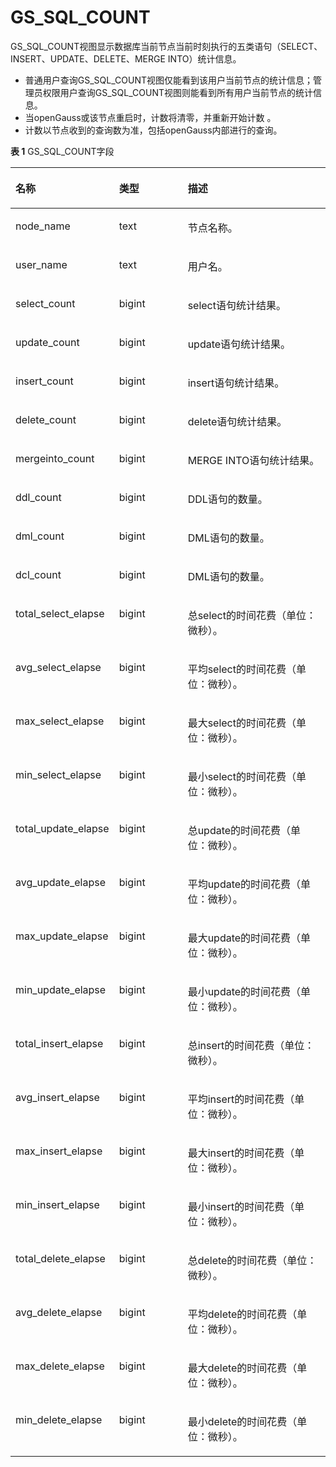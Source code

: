 # GS\_SQL\_COUNT

GS\_SQL\_COUNT视图显示数据库当前节点当前时刻执行的五类语句（SELECT、INSERT、UPDATE、DELETE、MERGE INTO）统计信息。

-   普通用户查询GS\_SQL\_COUNT视图仅能看到该用户当前节点的统计信息；管理员权限用户查询GS\_SQL\_COUNT视图则能看到所有用户当前节点的统计信息。
-   当openGauss或该节点重启时，计数将清零，并重新开始计数 。
-   计数以节点收到的查询数为准，包括openGauss内部进行的查询。

**表 1**  GS\_SQL\_COUNT字段

<a name="zh-cn_topic_0283136879_zh-cn_topic_0237122389_t8f0334486f934453827d563b90c86711"></a>
<table><thead align="left"><tr id="zh-cn_topic_0283136879_zh-cn_topic_0237122389_r2a0276b542d54fd0808927c2c54b0fc6"><th class="cellrowborder" valign="top" width="25.15%" id="mcps1.2.4.1.1"><p id="zh-cn_topic_0283136879_zh-cn_topic_0237122389_a5579cdd06a5645b3862144b2131a8649"><a name="zh-cn_topic_0283136879_zh-cn_topic_0237122389_a5579cdd06a5645b3862144b2131a8649"></a><a name="zh-cn_topic_0283136879_zh-cn_topic_0237122389_a5579cdd06a5645b3862144b2131a8649"></a>名称</p>
</th>
<th class="cellrowborder" valign="top" width="23.75%" id="mcps1.2.4.1.2"><p id="zh-cn_topic_0283136879_zh-cn_topic_0237122389_a1f7bf547d07e4656a132c0e34ba635ca"><a name="zh-cn_topic_0283136879_zh-cn_topic_0237122389_a1f7bf547d07e4656a132c0e34ba635ca"></a><a name="zh-cn_topic_0283136879_zh-cn_topic_0237122389_a1f7bf547d07e4656a132c0e34ba635ca"></a>类型</p>
</th>
<th class="cellrowborder" valign="top" width="51.1%" id="mcps1.2.4.1.3"><p id="zh-cn_topic_0283136879_zh-cn_topic_0237122389_a8447f6b31ba54199a8224fea8463c23d"><a name="zh-cn_topic_0283136879_zh-cn_topic_0237122389_a8447f6b31ba54199a8224fea8463c23d"></a><a name="zh-cn_topic_0283136879_zh-cn_topic_0237122389_a8447f6b31ba54199a8224fea8463c23d"></a>描述</p>
</th>
</tr>
</thead>
<tbody><tr id="zh-cn_topic_0283136879_zh-cn_topic_0237122389_rf8b75b68e6a24e29931035876b3c3dfb"><td class="cellrowborder" valign="top" width="25.15%" headers="mcps1.2.4.1.1 "><p id="zh-cn_topic_0283136879_zh-cn_topic_0237122389_a8f18d3f0e5cd44d096020df47ca28e00"><a name="zh-cn_topic_0283136879_zh-cn_topic_0237122389_a8f18d3f0e5cd44d096020df47ca28e00"></a><a name="zh-cn_topic_0283136879_zh-cn_topic_0237122389_a8f18d3f0e5cd44d096020df47ca28e00"></a>node_name</p>
</td>
<td class="cellrowborder" valign="top" width="23.75%" headers="mcps1.2.4.1.2 "><p id="zh-cn_topic_0283136879_zh-cn_topic_0237122389_aecd744296d7d4b0397b2fe1fd923b6bf"><a name="zh-cn_topic_0283136879_zh-cn_topic_0237122389_aecd744296d7d4b0397b2fe1fd923b6bf"></a><a name="zh-cn_topic_0283136879_zh-cn_topic_0237122389_aecd744296d7d4b0397b2fe1fd923b6bf"></a>text</p>
</td>
<td class="cellrowborder" valign="top" width="51.1%" headers="mcps1.2.4.1.3 "><p id="zh-cn_topic_0283136879_zh-cn_topic_0237122389_a8579d68414bb40968ecb2f54fd50bfa3"><a name="zh-cn_topic_0283136879_zh-cn_topic_0237122389_a8579d68414bb40968ecb2f54fd50bfa3"></a><a name="zh-cn_topic_0283136879_zh-cn_topic_0237122389_a8579d68414bb40968ecb2f54fd50bfa3"></a>节点名称。</p>
</td>
</tr>
<tr id="zh-cn_topic_0283136879_zh-cn_topic_0237122389_r685dd7e8104e4020b260711d0d1cf9a9"><td class="cellrowborder" valign="top" width="25.15%" headers="mcps1.2.4.1.1 "><p id="zh-cn_topic_0283136879_zh-cn_topic_0237122389_ad7f3b45edf4748ef8bf45be74968b4ac"><a name="zh-cn_topic_0283136879_zh-cn_topic_0237122389_ad7f3b45edf4748ef8bf45be74968b4ac"></a><a name="zh-cn_topic_0283136879_zh-cn_topic_0237122389_ad7f3b45edf4748ef8bf45be74968b4ac"></a>user_name</p>
</td>
<td class="cellrowborder" valign="top" width="23.75%" headers="mcps1.2.4.1.2 "><p id="zh-cn_topic_0283136879_zh-cn_topic_0237122389_a0b778f8c6817439484fd5f0cb1d91e8b"><a name="zh-cn_topic_0283136879_zh-cn_topic_0237122389_a0b778f8c6817439484fd5f0cb1d91e8b"></a><a name="zh-cn_topic_0283136879_zh-cn_topic_0237122389_a0b778f8c6817439484fd5f0cb1d91e8b"></a>text</p>
</td>
<td class="cellrowborder" valign="top" width="51.1%" headers="mcps1.2.4.1.3 "><p id="zh-cn_topic_0283136879_zh-cn_topic_0237122389_abd4a7662d8784ec1890fd6e25a2ce17d"><a name="zh-cn_topic_0283136879_zh-cn_topic_0237122389_abd4a7662d8784ec1890fd6e25a2ce17d"></a><a name="zh-cn_topic_0283136879_zh-cn_topic_0237122389_abd4a7662d8784ec1890fd6e25a2ce17d"></a>用户名。</p>
</td>
</tr>
<tr id="zh-cn_topic_0283136879_zh-cn_topic_0237122389_r45542ef0924c49f2a21c540acd3c90e3"><td class="cellrowborder" valign="top" width="25.15%" headers="mcps1.2.4.1.1 "><p id="zh-cn_topic_0283136879_zh-cn_topic_0237122389_a09bb26374b104b3fb29bbe2a80ef226a"><a name="zh-cn_topic_0283136879_zh-cn_topic_0237122389_a09bb26374b104b3fb29bbe2a80ef226a"></a><a name="zh-cn_topic_0283136879_zh-cn_topic_0237122389_a09bb26374b104b3fb29bbe2a80ef226a"></a>select_count</p>
</td>
<td class="cellrowborder" valign="top" width="23.75%" headers="mcps1.2.4.1.2 "><p id="zh-cn_topic_0283136879_zh-cn_topic_0237122389_abe1aa36777e444c48c10c68dea6d28bd"><a name="zh-cn_topic_0283136879_zh-cn_topic_0237122389_abe1aa36777e444c48c10c68dea6d28bd"></a><a name="zh-cn_topic_0283136879_zh-cn_topic_0237122389_abe1aa36777e444c48c10c68dea6d28bd"></a>bigint</p>
</td>
<td class="cellrowborder" valign="top" width="51.1%" headers="mcps1.2.4.1.3 "><p id="zh-cn_topic_0283136879_zh-cn_topic_0237122389_a08d938eccee84d42b9018a66f6b6784c"><a name="zh-cn_topic_0283136879_zh-cn_topic_0237122389_a08d938eccee84d42b9018a66f6b6784c"></a><a name="zh-cn_topic_0283136879_zh-cn_topic_0237122389_a08d938eccee84d42b9018a66f6b6784c"></a>select语句统计结果。</p>
</td>
</tr>
<tr id="zh-cn_topic_0283136879_zh-cn_topic_0237122389_ra3bccb8528cd408aa54f8e30557c0359"><td class="cellrowborder" valign="top" width="25.15%" headers="mcps1.2.4.1.1 "><p id="zh-cn_topic_0283136879_zh-cn_topic_0237122389_ac1f1c391b720448fb6cff2861dc151b6"><a name="zh-cn_topic_0283136879_zh-cn_topic_0237122389_ac1f1c391b720448fb6cff2861dc151b6"></a><a name="zh-cn_topic_0283136879_zh-cn_topic_0237122389_ac1f1c391b720448fb6cff2861dc151b6"></a>update_count</p>
</td>
<td class="cellrowborder" valign="top" width="23.75%" headers="mcps1.2.4.1.2 "><p id="zh-cn_topic_0283136879_zh-cn_topic_0237122389_p84741447191914"><a name="zh-cn_topic_0283136879_zh-cn_topic_0237122389_p84741447191914"></a><a name="zh-cn_topic_0283136879_zh-cn_topic_0237122389_p84741447191914"></a>bigint</p>
</td>
<td class="cellrowborder" valign="top" width="51.1%" headers="mcps1.2.4.1.3 "><p id="zh-cn_topic_0283136879_zh-cn_topic_0237122389_a83dfda58a9ac418fab57f167cd4a8244"><a name="zh-cn_topic_0283136879_zh-cn_topic_0237122389_a83dfda58a9ac418fab57f167cd4a8244"></a><a name="zh-cn_topic_0283136879_zh-cn_topic_0237122389_a83dfda58a9ac418fab57f167cd4a8244"></a>update语句统计结果。</p>
</td>
</tr>
<tr id="zh-cn_topic_0283136879_zh-cn_topic_0237122389_rd7538143f1a648d2ae003ee563237226"><td class="cellrowborder" valign="top" width="25.15%" headers="mcps1.2.4.1.1 "><p id="zh-cn_topic_0283136879_zh-cn_topic_0237122389_adad82d644319412cb3a8d9cb60daa836"><a name="zh-cn_topic_0283136879_zh-cn_topic_0237122389_adad82d644319412cb3a8d9cb60daa836"></a><a name="zh-cn_topic_0283136879_zh-cn_topic_0237122389_adad82d644319412cb3a8d9cb60daa836"></a>insert_count</p>
</td>
<td class="cellrowborder" valign="top" width="23.75%" headers="mcps1.2.4.1.2 "><p id="zh-cn_topic_0283136879_zh-cn_topic_0237122389_a0a0c18f59f1a47bdb17413bbe1716f3a"><a name="zh-cn_topic_0283136879_zh-cn_topic_0237122389_a0a0c18f59f1a47bdb17413bbe1716f3a"></a><a name="zh-cn_topic_0283136879_zh-cn_topic_0237122389_a0a0c18f59f1a47bdb17413bbe1716f3a"></a>bigint</p>
</td>
<td class="cellrowborder" valign="top" width="51.1%" headers="mcps1.2.4.1.3 "><p id="zh-cn_topic_0283136879_zh-cn_topic_0237122389_a2fe293248c694ffd9fe3f04bdf3a3f6d"><a name="zh-cn_topic_0283136879_zh-cn_topic_0237122389_a2fe293248c694ffd9fe3f04bdf3a3f6d"></a><a name="zh-cn_topic_0283136879_zh-cn_topic_0237122389_a2fe293248c694ffd9fe3f04bdf3a3f6d"></a>insert语句统计结果。</p>
</td>
</tr>
<tr id="zh-cn_topic_0283136879_zh-cn_topic_0237122389_row15968121961816"><td class="cellrowborder" valign="top" width="25.15%" headers="mcps1.2.4.1.1 "><p id="zh-cn_topic_0283136879_zh-cn_topic_0237122389_p149683193188"><a name="zh-cn_topic_0283136879_zh-cn_topic_0237122389_p149683193188"></a><a name="zh-cn_topic_0283136879_zh-cn_topic_0237122389_p149683193188"></a>delete_count</p>
</td>
<td class="cellrowborder" valign="top" width="23.75%" headers="mcps1.2.4.1.2 "><p id="zh-cn_topic_0283136879_zh-cn_topic_0237122389_p2024402715226"><a name="zh-cn_topic_0283136879_zh-cn_topic_0237122389_p2024402715226"></a><a name="zh-cn_topic_0283136879_zh-cn_topic_0237122389_p2024402715226"></a>bigint</p>
</td>
<td class="cellrowborder" valign="top" width="51.1%" headers="mcps1.2.4.1.3 "><p id="zh-cn_topic_0283136879_zh-cn_topic_0237122389_p18745636192217"><a name="zh-cn_topic_0283136879_zh-cn_topic_0237122389_p18745636192217"></a><a name="zh-cn_topic_0283136879_zh-cn_topic_0237122389_p18745636192217"></a>delete语句统计结果。</p>
</td>
</tr>
<tr id="zh-cn_topic_0283136879_zh-cn_topic_0237122389_row73471081672"><td class="cellrowborder" valign="top" width="25.15%" headers="mcps1.2.4.1.1 "><p id="zh-cn_topic_0283136879_zh-cn_topic_0237122389_p634812817715"><a name="zh-cn_topic_0283136879_zh-cn_topic_0237122389_p634812817715"></a><a name="zh-cn_topic_0283136879_zh-cn_topic_0237122389_p634812817715"></a>mergeinto_count</p>
</td>
<td class="cellrowborder" valign="top" width="23.75%" headers="mcps1.2.4.1.2 "><p id="zh-cn_topic_0283136879_zh-cn_topic_0237122389_p14348381716"><a name="zh-cn_topic_0283136879_zh-cn_topic_0237122389_p14348381716"></a><a name="zh-cn_topic_0283136879_zh-cn_topic_0237122389_p14348381716"></a>bigint</p>
</td>
<td class="cellrowborder" valign="top" width="51.1%" headers="mcps1.2.4.1.3 "><p id="zh-cn_topic_0283136879_zh-cn_topic_0237122389_p10348158074"><a name="zh-cn_topic_0283136879_zh-cn_topic_0237122389_p10348158074"></a><a name="zh-cn_topic_0283136879_zh-cn_topic_0237122389_p10348158074"></a>MERGE INTO语句统计结果。</p>
</td>
</tr>
<tr id="zh-cn_topic_0283136879_zh-cn_topic_0237122389_row9804702336"><td class="cellrowborder" valign="top" width="25.15%" headers="mcps1.2.4.1.1 "><p id="zh-cn_topic_0283136879_zh-cn_topic_0237122389_p058235812339"><a name="zh-cn_topic_0283136879_zh-cn_topic_0237122389_p058235812339"></a><a name="zh-cn_topic_0283136879_zh-cn_topic_0237122389_p058235812339"></a>ddl_count</p>
</td>
<td class="cellrowborder" valign="top" width="23.75%" headers="mcps1.2.4.1.2 "><p id="zh-cn_topic_0283136879_zh-cn_topic_0237122389_p89281668349"><a name="zh-cn_topic_0283136879_zh-cn_topic_0237122389_p89281668349"></a><a name="zh-cn_topic_0283136879_zh-cn_topic_0237122389_p89281668349"></a>bigint</p>
</td>
<td class="cellrowborder" valign="top" width="51.1%" headers="mcps1.2.4.1.3 "><p id="zh-cn_topic_0283136879_zh-cn_topic_0237122389_p317951613418"><a name="zh-cn_topic_0283136879_zh-cn_topic_0237122389_p317951613418"></a><a name="zh-cn_topic_0283136879_zh-cn_topic_0237122389_p317951613418"></a>DDL语句的数量。</p>
</td>
</tr>
<tr id="zh-cn_topic_0283136879_zh-cn_topic_0237122389_row146151710153314"><td class="cellrowborder" valign="top" width="25.15%" headers="mcps1.2.4.1.1 "><p id="zh-cn_topic_0283136879_zh-cn_topic_0237122389_p12582135815332"><a name="zh-cn_topic_0283136879_zh-cn_topic_0237122389_p12582135815332"></a><a name="zh-cn_topic_0283136879_zh-cn_topic_0237122389_p12582135815332"></a>dml_count</p>
</td>
<td class="cellrowborder" valign="top" width="23.75%" headers="mcps1.2.4.1.2 "><p id="zh-cn_topic_0283136879_zh-cn_topic_0237122389_p99297611341"><a name="zh-cn_topic_0283136879_zh-cn_topic_0237122389_p99297611341"></a><a name="zh-cn_topic_0283136879_zh-cn_topic_0237122389_p99297611341"></a>bigint</p>
</td>
<td class="cellrowborder" valign="top" width="51.1%" headers="mcps1.2.4.1.3 "><p id="zh-cn_topic_0283136879_zh-cn_topic_0237122389_p81791416123410"><a name="zh-cn_topic_0283136879_zh-cn_topic_0237122389_p81791416123410"></a><a name="zh-cn_topic_0283136879_zh-cn_topic_0237122389_p81791416123410"></a>DML语句的数量。</p>
</td>
</tr>
<tr id="zh-cn_topic_0283136879_zh-cn_topic_0237122389_row5861593311"><td class="cellrowborder" valign="top" width="25.15%" headers="mcps1.2.4.1.1 "><p id="zh-cn_topic_0283136879_zh-cn_topic_0237122389_p14582145811339"><a name="zh-cn_topic_0283136879_zh-cn_topic_0237122389_p14582145811339"></a><a name="zh-cn_topic_0283136879_zh-cn_topic_0237122389_p14582145811339"></a>dcl_count</p>
</td>
<td class="cellrowborder" valign="top" width="23.75%" headers="mcps1.2.4.1.2 "><p id="zh-cn_topic_0283136879_zh-cn_topic_0237122389_p8929136163413"><a name="zh-cn_topic_0283136879_zh-cn_topic_0237122389_p8929136163413"></a><a name="zh-cn_topic_0283136879_zh-cn_topic_0237122389_p8929136163413"></a>bigint</p>
</td>
<td class="cellrowborder" valign="top" width="51.1%" headers="mcps1.2.4.1.3 "><p id="zh-cn_topic_0283136879_zh-cn_topic_0237122389_p20179121619345"><a name="zh-cn_topic_0283136879_zh-cn_topic_0237122389_p20179121619345"></a><a name="zh-cn_topic_0283136879_zh-cn_topic_0237122389_p20179121619345"></a>DML语句的数量。</p>
</td>
</tr>
<tr id="zh-cn_topic_0283136879_zh-cn_topic_0237122389_row13127161816336"><td class="cellrowborder" valign="top" width="25.15%" headers="mcps1.2.4.1.1 "><p id="zh-cn_topic_0283136879_zh-cn_topic_0237122389_p4583158173310"><a name="zh-cn_topic_0283136879_zh-cn_topic_0237122389_p4583158173310"></a><a name="zh-cn_topic_0283136879_zh-cn_topic_0237122389_p4583158173310"></a>total_select_elapse</p>
</td>
<td class="cellrowborder" valign="top" width="23.75%" headers="mcps1.2.4.1.2 "><p id="zh-cn_topic_0283136879_zh-cn_topic_0237122389_p139290613343"><a name="zh-cn_topic_0283136879_zh-cn_topic_0237122389_p139290613343"></a><a name="zh-cn_topic_0283136879_zh-cn_topic_0237122389_p139290613343"></a>bigint</p>
</td>
<td class="cellrowborder" valign="top" width="51.1%" headers="mcps1.2.4.1.3 "><p id="zh-cn_topic_0283136879_zh-cn_topic_0237122389_p9179151633410"><a name="zh-cn_topic_0283136879_zh-cn_topic_0237122389_p9179151633410"></a><a name="zh-cn_topic_0283136879_zh-cn_topic_0237122389_p9179151633410"></a>总select的时间花费（单位：微秒）。</p>
</td>
</tr>
<tr id="zh-cn_topic_0283136879_zh-cn_topic_0237122389_row1380372019333"><td class="cellrowborder" valign="top" width="25.15%" headers="mcps1.2.4.1.1 "><p id="zh-cn_topic_0283136879_zh-cn_topic_0237122389_p1658316580338"><a name="zh-cn_topic_0283136879_zh-cn_topic_0237122389_p1658316580338"></a><a name="zh-cn_topic_0283136879_zh-cn_topic_0237122389_p1658316580338"></a>avg_select_elapse</p>
</td>
<td class="cellrowborder" valign="top" width="23.75%" headers="mcps1.2.4.1.2 "><p id="zh-cn_topic_0283136879_zh-cn_topic_0237122389_p1892926103412"><a name="zh-cn_topic_0283136879_zh-cn_topic_0237122389_p1892926103412"></a><a name="zh-cn_topic_0283136879_zh-cn_topic_0237122389_p1892926103412"></a>bigint</p>
</td>
<td class="cellrowborder" valign="top" width="51.1%" headers="mcps1.2.4.1.3 "><p id="zh-cn_topic_0283136879_zh-cn_topic_0237122389_p151791161346"><a name="zh-cn_topic_0283136879_zh-cn_topic_0237122389_p151791161346"></a><a name="zh-cn_topic_0283136879_zh-cn_topic_0237122389_p151791161346"></a>平均select的时间花费（单位：微秒）。</p>
</td>
</tr>
<tr id="zh-cn_topic_0283136879_zh-cn_topic_0237122389_row1265732314330"><td class="cellrowborder" valign="top" width="25.15%" headers="mcps1.2.4.1.1 "><p id="zh-cn_topic_0283136879_zh-cn_topic_0237122389_p1658345813320"><a name="zh-cn_topic_0283136879_zh-cn_topic_0237122389_p1658345813320"></a><a name="zh-cn_topic_0283136879_zh-cn_topic_0237122389_p1658345813320"></a>max_select_elapse</p>
</td>
<td class="cellrowborder" valign="top" width="23.75%" headers="mcps1.2.4.1.2 "><p id="zh-cn_topic_0283136879_zh-cn_topic_0237122389_p169291966347"><a name="zh-cn_topic_0283136879_zh-cn_topic_0237122389_p169291966347"></a><a name="zh-cn_topic_0283136879_zh-cn_topic_0237122389_p169291966347"></a>bigint</p>
</td>
<td class="cellrowborder" valign="top" width="51.1%" headers="mcps1.2.4.1.3 "><p id="zh-cn_topic_0283136879_zh-cn_topic_0237122389_p417991610347"><a name="zh-cn_topic_0283136879_zh-cn_topic_0237122389_p417991610347"></a><a name="zh-cn_topic_0283136879_zh-cn_topic_0237122389_p417991610347"></a>最大select的时间花费（单位：微秒）。</p>
</td>
</tr>
<tr id="zh-cn_topic_0283136879_zh-cn_topic_0237122389_row1168342683313"><td class="cellrowborder" valign="top" width="25.15%" headers="mcps1.2.4.1.1 "><p id="zh-cn_topic_0283136879_zh-cn_topic_0237122389_p65831358133310"><a name="zh-cn_topic_0283136879_zh-cn_topic_0237122389_p65831358133310"></a><a name="zh-cn_topic_0283136879_zh-cn_topic_0237122389_p65831358133310"></a>min_select_elapse</p>
</td>
<td class="cellrowborder" valign="top" width="23.75%" headers="mcps1.2.4.1.2 "><p id="zh-cn_topic_0283136879_zh-cn_topic_0237122389_p189291673412"><a name="zh-cn_topic_0283136879_zh-cn_topic_0237122389_p189291673412"></a><a name="zh-cn_topic_0283136879_zh-cn_topic_0237122389_p189291673412"></a>bigint</p>
</td>
<td class="cellrowborder" valign="top" width="51.1%" headers="mcps1.2.4.1.3 "><p id="zh-cn_topic_0283136879_zh-cn_topic_0237122389_p91791216143413"><a name="zh-cn_topic_0283136879_zh-cn_topic_0237122389_p91791216143413"></a><a name="zh-cn_topic_0283136879_zh-cn_topic_0237122389_p91791216143413"></a>最小select的时间花费（单位：微秒）。</p>
</td>
</tr>
<tr id="zh-cn_topic_0283136879_zh-cn_topic_0237122389_row1628852912337"><td class="cellrowborder" valign="top" width="25.15%" headers="mcps1.2.4.1.1 "><p id="zh-cn_topic_0283136879_zh-cn_topic_0237122389_p18583145811335"><a name="zh-cn_topic_0283136879_zh-cn_topic_0237122389_p18583145811335"></a><a name="zh-cn_topic_0283136879_zh-cn_topic_0237122389_p18583145811335"></a>total_update_elapse</p>
</td>
<td class="cellrowborder" valign="top" width="23.75%" headers="mcps1.2.4.1.2 "><p id="zh-cn_topic_0283136879_zh-cn_topic_0237122389_p189291693413"><a name="zh-cn_topic_0283136879_zh-cn_topic_0237122389_p189291693413"></a><a name="zh-cn_topic_0283136879_zh-cn_topic_0237122389_p189291693413"></a>bigint</p>
</td>
<td class="cellrowborder" valign="top" width="51.1%" headers="mcps1.2.4.1.3 "><p id="zh-cn_topic_0283136879_zh-cn_topic_0237122389_p15180316173414"><a name="zh-cn_topic_0283136879_zh-cn_topic_0237122389_p15180316173414"></a><a name="zh-cn_topic_0283136879_zh-cn_topic_0237122389_p15180316173414"></a>总update的时间花费（单位：微秒）。</p>
</td>
</tr>
<tr id="zh-cn_topic_0283136879_zh-cn_topic_0237122389_row2773124419339"><td class="cellrowborder" valign="top" width="25.15%" headers="mcps1.2.4.1.1 "><p id="zh-cn_topic_0283136879_zh-cn_topic_0237122389_p758316581338"><a name="zh-cn_topic_0283136879_zh-cn_topic_0237122389_p758316581338"></a><a name="zh-cn_topic_0283136879_zh-cn_topic_0237122389_p758316581338"></a>avg_update_elapse</p>
</td>
<td class="cellrowborder" valign="top" width="23.75%" headers="mcps1.2.4.1.2 "><p id="zh-cn_topic_0283136879_zh-cn_topic_0237122389_p199296693415"><a name="zh-cn_topic_0283136879_zh-cn_topic_0237122389_p199296693415"></a><a name="zh-cn_topic_0283136879_zh-cn_topic_0237122389_p199296693415"></a>bigint</p>
</td>
<td class="cellrowborder" valign="top" width="51.1%" headers="mcps1.2.4.1.3 "><p id="zh-cn_topic_0283136879_zh-cn_topic_0237122389_p121801216153415"><a name="zh-cn_topic_0283136879_zh-cn_topic_0237122389_p121801216153415"></a><a name="zh-cn_topic_0283136879_zh-cn_topic_0237122389_p121801216153415"></a>平均update的时间花费（单位：微秒）。</p>
</td>
</tr>
<tr id="zh-cn_topic_0283136879_zh-cn_topic_0237122389_row1211913473331"><td class="cellrowborder" valign="top" width="25.15%" headers="mcps1.2.4.1.1 "><p id="zh-cn_topic_0283136879_zh-cn_topic_0237122389_p18583155810338"><a name="zh-cn_topic_0283136879_zh-cn_topic_0237122389_p18583155810338"></a><a name="zh-cn_topic_0283136879_zh-cn_topic_0237122389_p18583155810338"></a>max_update_elapse</p>
</td>
<td class="cellrowborder" valign="top" width="23.75%" headers="mcps1.2.4.1.2 "><p id="zh-cn_topic_0283136879_zh-cn_topic_0237122389_p89296653419"><a name="zh-cn_topic_0283136879_zh-cn_topic_0237122389_p89296653419"></a><a name="zh-cn_topic_0283136879_zh-cn_topic_0237122389_p89296653419"></a>bigint</p>
</td>
<td class="cellrowborder" valign="top" width="51.1%" headers="mcps1.2.4.1.3 "><p id="zh-cn_topic_0283136879_zh-cn_topic_0237122389_p15180161615341"><a name="zh-cn_topic_0283136879_zh-cn_topic_0237122389_p15180161615341"></a><a name="zh-cn_topic_0283136879_zh-cn_topic_0237122389_p15180161615341"></a>最大update的时间花费（单位：微秒）。</p>
</td>
</tr>
<tr id="zh-cn_topic_0283136879_zh-cn_topic_0237122389_row212835153319"><td class="cellrowborder" valign="top" width="25.15%" headers="mcps1.2.4.1.1 "><p id="zh-cn_topic_0283136879_zh-cn_topic_0237122389_p7583358123320"><a name="zh-cn_topic_0283136879_zh-cn_topic_0237122389_p7583358123320"></a><a name="zh-cn_topic_0283136879_zh-cn_topic_0237122389_p7583358123320"></a>min_update_elapse</p>
</td>
<td class="cellrowborder" valign="top" width="23.75%" headers="mcps1.2.4.1.2 "><p id="zh-cn_topic_0283136879_zh-cn_topic_0237122389_p1992956153417"><a name="zh-cn_topic_0283136879_zh-cn_topic_0237122389_p1992956153417"></a><a name="zh-cn_topic_0283136879_zh-cn_topic_0237122389_p1992956153417"></a>bigint</p>
</td>
<td class="cellrowborder" valign="top" width="51.1%" headers="mcps1.2.4.1.3 "><p id="zh-cn_topic_0283136879_zh-cn_topic_0237122389_p191801016143411"><a name="zh-cn_topic_0283136879_zh-cn_topic_0237122389_p191801016143411"></a><a name="zh-cn_topic_0283136879_zh-cn_topic_0237122389_p191801016143411"></a>最小update的时间花费（单位：微秒）。</p>
</td>
</tr>
<tr id="zh-cn_topic_0283136879_zh-cn_topic_0237122389_row796855363318"><td class="cellrowborder" valign="top" width="25.15%" headers="mcps1.2.4.1.1 "><p id="zh-cn_topic_0283136879_zh-cn_topic_0237122389_p258345833315"><a name="zh-cn_topic_0283136879_zh-cn_topic_0237122389_p258345833315"></a><a name="zh-cn_topic_0283136879_zh-cn_topic_0237122389_p258345833315"></a>total_insert_elapse</p>
</td>
<td class="cellrowborder" valign="top" width="23.75%" headers="mcps1.2.4.1.2 "><p id="zh-cn_topic_0283136879_zh-cn_topic_0237122389_p49295611345"><a name="zh-cn_topic_0283136879_zh-cn_topic_0237122389_p49295611345"></a><a name="zh-cn_topic_0283136879_zh-cn_topic_0237122389_p49295611345"></a>bigint</p>
</td>
<td class="cellrowborder" valign="top" width="51.1%" headers="mcps1.2.4.1.3 "><p id="zh-cn_topic_0283136879_zh-cn_topic_0237122389_p91806168346"><a name="zh-cn_topic_0283136879_zh-cn_topic_0237122389_p91806168346"></a><a name="zh-cn_topic_0283136879_zh-cn_topic_0237122389_p91806168346"></a>总insert的时间花费（单位：微秒）。</p>
</td>
</tr>
<tr id="zh-cn_topic_0283136879_zh-cn_topic_0237122389_row1426427185317"><td class="cellrowborder" valign="top" width="25.15%" headers="mcps1.2.4.1.1 "><p id="zh-cn_topic_0283136879_zh-cn_topic_0237122389_p3427727155315"><a name="zh-cn_topic_0283136879_zh-cn_topic_0237122389_p3427727155315"></a><a name="zh-cn_topic_0283136879_zh-cn_topic_0237122389_p3427727155315"></a>avg_insert_elapse</p>
</td>
<td class="cellrowborder" valign="top" width="23.75%" headers="mcps1.2.4.1.2 "><p id="zh-cn_topic_0283136879_zh-cn_topic_0237122389_p124271727105310"><a name="zh-cn_topic_0283136879_zh-cn_topic_0237122389_p124271727105310"></a><a name="zh-cn_topic_0283136879_zh-cn_topic_0237122389_p124271727105310"></a>bigint</p>
</td>
<td class="cellrowborder" valign="top" width="51.1%" headers="mcps1.2.4.1.3 "><p id="zh-cn_topic_0283136879_zh-cn_topic_0237122389_p842719278539"><a name="zh-cn_topic_0283136879_zh-cn_topic_0237122389_p842719278539"></a><a name="zh-cn_topic_0283136879_zh-cn_topic_0237122389_p842719278539"></a>平均insert的时间花费（单位：微秒）。</p>
</td>
</tr>
<tr id="zh-cn_topic_0283136879_zh-cn_topic_0237122389_row1416233615316"><td class="cellrowborder" valign="top" width="25.15%" headers="mcps1.2.4.1.1 "><p id="zh-cn_topic_0283136879_zh-cn_topic_0237122389_p181636364539"><a name="zh-cn_topic_0283136879_zh-cn_topic_0237122389_p181636364539"></a><a name="zh-cn_topic_0283136879_zh-cn_topic_0237122389_p181636364539"></a>max_insert_elapse</p>
</td>
<td class="cellrowborder" valign="top" width="23.75%" headers="mcps1.2.4.1.2 "><p id="zh-cn_topic_0283136879_zh-cn_topic_0237122389_p10163336145311"><a name="zh-cn_topic_0283136879_zh-cn_topic_0237122389_p10163336145311"></a><a name="zh-cn_topic_0283136879_zh-cn_topic_0237122389_p10163336145311"></a>bigint</p>
</td>
<td class="cellrowborder" valign="top" width="51.1%" headers="mcps1.2.4.1.3 "><p id="zh-cn_topic_0283136879_zh-cn_topic_0237122389_p18163336125318"><a name="zh-cn_topic_0283136879_zh-cn_topic_0237122389_p18163336125318"></a><a name="zh-cn_topic_0283136879_zh-cn_topic_0237122389_p18163336125318"></a>最大insert的时间花费（单位：微秒）。</p>
</td>
</tr>
<tr id="zh-cn_topic_0283136879_zh-cn_topic_0237122389_row31141341155314"><td class="cellrowborder" valign="top" width="25.15%" headers="mcps1.2.4.1.1 "><p id="zh-cn_topic_0283136879_zh-cn_topic_0237122389_p911424120533"><a name="zh-cn_topic_0283136879_zh-cn_topic_0237122389_p911424120533"></a><a name="zh-cn_topic_0283136879_zh-cn_topic_0237122389_p911424120533"></a>min_insert_elapse</p>
</td>
<td class="cellrowborder" valign="top" width="23.75%" headers="mcps1.2.4.1.2 "><p id="zh-cn_topic_0283136879_zh-cn_topic_0237122389_p611444185311"><a name="zh-cn_topic_0283136879_zh-cn_topic_0237122389_p611444185311"></a><a name="zh-cn_topic_0283136879_zh-cn_topic_0237122389_p611444185311"></a>bigint</p>
</td>
<td class="cellrowborder" valign="top" width="51.1%" headers="mcps1.2.4.1.3 "><p id="zh-cn_topic_0283136879_zh-cn_topic_0237122389_p121151241165320"><a name="zh-cn_topic_0283136879_zh-cn_topic_0237122389_p121151241165320"></a><a name="zh-cn_topic_0283136879_zh-cn_topic_0237122389_p121151241165320"></a>最小insert的时间花费（单位：微秒）。</p>
</td>
</tr>
<tr id="zh-cn_topic_0283136879_zh-cn_topic_0237122389_row1568416117522"><td class="cellrowborder" valign="top" width="25.15%" headers="mcps1.2.4.1.1 "><p id="zh-cn_topic_0283136879_zh-cn_topic_0237122389_p56851315524"><a name="zh-cn_topic_0283136879_zh-cn_topic_0237122389_p56851315524"></a><a name="zh-cn_topic_0283136879_zh-cn_topic_0237122389_p56851315524"></a>total_delete_elapse</p>
</td>
<td class="cellrowborder" valign="top" width="23.75%" headers="mcps1.2.4.1.2 "><p id="zh-cn_topic_0283136879_zh-cn_topic_0237122389_p146851712528"><a name="zh-cn_topic_0283136879_zh-cn_topic_0237122389_p146851712528"></a><a name="zh-cn_topic_0283136879_zh-cn_topic_0237122389_p146851712528"></a>bigint</p>
</td>
<td class="cellrowborder" valign="top" width="51.1%" headers="mcps1.2.4.1.3 "><p id="zh-cn_topic_0283136879_zh-cn_topic_0237122389_p0685213527"><a name="zh-cn_topic_0283136879_zh-cn_topic_0237122389_p0685213527"></a><a name="zh-cn_topic_0283136879_zh-cn_topic_0237122389_p0685213527"></a>总delete的时间花费（单位：微秒）。</p>
</td>
</tr>
<tr id="zh-cn_topic_0283136879_zh-cn_topic_0237122389_row1856196528"><td class="cellrowborder" valign="top" width="25.15%" headers="mcps1.2.4.1.1 "><p id="zh-cn_topic_0283136879_zh-cn_topic_0237122389_p685789155210"><a name="zh-cn_topic_0283136879_zh-cn_topic_0237122389_p685789155210"></a><a name="zh-cn_topic_0283136879_zh-cn_topic_0237122389_p685789155210"></a>avg_delete_elapse</p>
</td>
<td class="cellrowborder" valign="top" width="23.75%" headers="mcps1.2.4.1.2 "><p id="zh-cn_topic_0283136879_zh-cn_topic_0237122389_p128572091527"><a name="zh-cn_topic_0283136879_zh-cn_topic_0237122389_p128572091527"></a><a name="zh-cn_topic_0283136879_zh-cn_topic_0237122389_p128572091527"></a>bigint</p>
</td>
<td class="cellrowborder" valign="top" width="51.1%" headers="mcps1.2.4.1.3 "><p id="zh-cn_topic_0283136879_zh-cn_topic_0237122389_p6857199185212"><a name="zh-cn_topic_0283136879_zh-cn_topic_0237122389_p6857199185212"></a><a name="zh-cn_topic_0283136879_zh-cn_topic_0237122389_p6857199185212"></a>平均delete的时间花费（单位：微秒）。</p>
</td>
</tr>
<tr id="zh-cn_topic_0283136879_zh-cn_topic_0237122389_row1221181765215"><td class="cellrowborder" valign="top" width="25.15%" headers="mcps1.2.4.1.1 "><p id="zh-cn_topic_0283136879_zh-cn_topic_0237122389_p321161715215"><a name="zh-cn_topic_0283136879_zh-cn_topic_0237122389_p321161715215"></a><a name="zh-cn_topic_0283136879_zh-cn_topic_0237122389_p321161715215"></a>max_delete_elapse</p>
</td>
<td class="cellrowborder" valign="top" width="23.75%" headers="mcps1.2.4.1.2 "><p id="zh-cn_topic_0283136879_zh-cn_topic_0237122389_p921111795211"><a name="zh-cn_topic_0283136879_zh-cn_topic_0237122389_p921111795211"></a><a name="zh-cn_topic_0283136879_zh-cn_topic_0237122389_p921111795211"></a>bigint</p>
</td>
<td class="cellrowborder" valign="top" width="51.1%" headers="mcps1.2.4.1.3 "><p id="zh-cn_topic_0283136879_zh-cn_topic_0237122389_p321217171522"><a name="zh-cn_topic_0283136879_zh-cn_topic_0237122389_p321217171522"></a><a name="zh-cn_topic_0283136879_zh-cn_topic_0237122389_p321217171522"></a>最大delete的时间花费（单位：微秒）。</p>
</td>
</tr>
<tr id="zh-cn_topic_0283136879_zh-cn_topic_0237122389_row194122224526"><td class="cellrowborder" valign="top" width="25.15%" headers="mcps1.2.4.1.1 "><p id="zh-cn_topic_0283136879_zh-cn_topic_0237122389_p141314226521"><a name="zh-cn_topic_0283136879_zh-cn_topic_0237122389_p141314226521"></a><a name="zh-cn_topic_0283136879_zh-cn_topic_0237122389_p141314226521"></a>min_delete_elapse</p>
</td>
<td class="cellrowborder" valign="top" width="23.75%" headers="mcps1.2.4.1.2 "><p id="zh-cn_topic_0283136879_zh-cn_topic_0237122389_p8413202225217"><a name="zh-cn_topic_0283136879_zh-cn_topic_0237122389_p8413202225217"></a><a name="zh-cn_topic_0283136879_zh-cn_topic_0237122389_p8413202225217"></a>bigint</p>
</td>
<td class="cellrowborder" valign="top" width="51.1%" headers="mcps1.2.4.1.3 "><p id="zh-cn_topic_0283136879_zh-cn_topic_0237122389_p6413152225218"><a name="zh-cn_topic_0283136879_zh-cn_topic_0237122389_p6413152225218"></a><a name="zh-cn_topic_0283136879_zh-cn_topic_0237122389_p6413152225218"></a>最小delete的时间花费（单位：微秒）。</p>
</td>
</tr>
</tbody>
</table>

